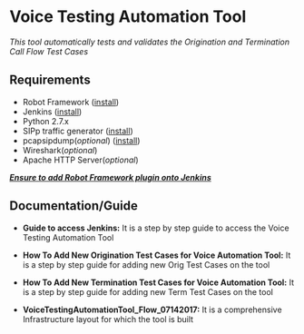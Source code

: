# Voice Testing Automation Tool

*This tool automatically tests and validates the Origination and Termination Call Flow Test Cases*


## Requirements
* Robot Framework ([install](https://wiki.contribs.org/Robotframework))
* Jenkins ([install](https://www.vultr.com/docs/how-to-install-jenkins-on-centos-7))
* Python 2.7.x
* SIPp traffic generator ([install](http://sipp-wip.readthedocs.io/en/latest/installation.html))
* pcapsipdump(*optional*) ([install](http://pcapsipdump.sourceforge.net/))
* Wireshark(*optional*)
* Apache HTTP Server(*optional*)

***[Ensure to add Robot Framework plugin onto Jenkins](https://wiki.jenkins.io/display/JENKINS/Robot+Framework+Plugin)***


## Documentation/Guide
* **Guide to access Jenkins:** It is a step by step guide to access the Voice Testing Automation Tool

* **How To Add New Origination Test Cases for Voice Automation Tool:** It is a step by step guide for adding new Orig Test Cases on the tool

* **How To Add New Termination Test Cases for Voice Automation Tool:** It is a step by step guide for adding new Term Test Cases on the tool

* **VoiceTestingAutomationTool_Flow_07142017:** It is a comprehensive Infrastructure layout for which the tool is built


